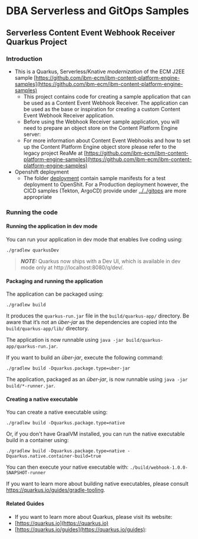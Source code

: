 # DBA Serverless and GitOps Samples
## Serverless Content Event Webhook Receiver Quarkus Project

### Introduction
- This is a Quarkus, Serverless/Knative *modernization* of the ECM J2EE sample [https://github.com/ibm-ecm/ibm-content-platform-engine-samples](https://github.com/ibm-ecm/ibm-content-platform-engine-samples)
  - This project contains code for creating a sample application that can be used as a Content Event Webhook Receiver. The application can be used as the base or inspiration for creating a custom Content Event Webhook Receiver application.
  - Before using the Webhook Receiver sample application, you will need to prepare an object store on the Content Platform Engine server:
  - For more information about Content Event Webhooks and how to set up the Content Platform Engine object store please refer to the legacy project ReaMe at [https://github.com/ibm-ecm/ibm-content-platform-engine-samples](https://github.com/ibm-ecm/ibm-content-platform-engine-samples)
- Openshift deployment
  - The folder [deployment](deployment) contain sample manifests for a test deployment to OpenShit. For a Production deployment however, the CICD samples (Tekton, ArgoCD) provide under [../../gitops](../../gitops) are more appropriate

### Running the code
#### Running the application in dev mode

You can run your application in dev mode that enables live coding using:
```shell script
./gradlew quarkusDev
```

> **_NOTE:_**  Quarkus now ships with a Dev UI, which is available in dev mode only at http://localhost:8080/q/dev/.

#### Packaging and running the application

The application can be packaged using:
```shell script
./gradlew build
```
It produces the `quarkus-run.jar` file in the `build/quarkus-app/` directory.
Be aware that it’s not an _über-jar_ as the dependencies are copied into the `build/quarkus-app/lib/` directory.

The application is now runnable using `java -jar build/quarkus-app/quarkus-run.jar`.

If you want to build an _über-jar_, execute the following command:
```shell script
./gradlew build -Dquarkus.package.type=uber-jar
```

The application, packaged as an _über-jar_, is now runnable using `java -jar build/*-runner.jar`.

#### Creating a native executable

You can create a native executable using: 
```shell script
./gradlew build -Dquarkus.package.type=native
```

Or, if you don't have GraalVM installed, you can run the native executable build in a container using: 
```shell script
./gradlew build -Dquarkus.package.type=native -Dquarkus.native.container-build=true
```

You can then execute your native executable with: `./build/webhook-1.0.0-SNAPSHOT-runner`

If you want to learn more about building native executables, please consult https://quarkus.io/guides/gradle-tooling.

#### Related Guides
- If you want to learn more about Quarkus, please visit its website: 
- [https://quarkus.io](https://quarkus.io)
- [https://quarkus.io/guides](https://quarkus.io/guides): 








